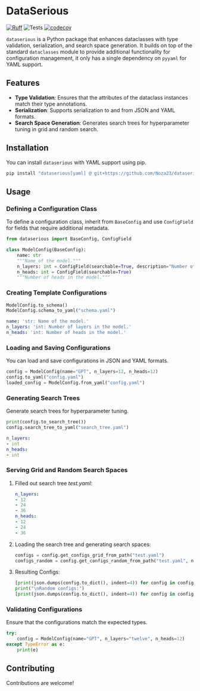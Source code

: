 # DataSerious
[![Ruff](https://img.shields.io/endpoint?url=https://raw.githubusercontent.com/astral-sh/ruff/main/assets/badge/v2.json)](https://github.com/astral-sh/ruff)
![Tests](https://github.com/Noza23/dataserious/actions/workflows/tests.yaml/badge.svg)
[![codecov](https://codecov.io/gh/Noza23/dataserious/graph/badge.svg?token=m9yHQyL0sQ)](https://codecov.io/gh/Noza23/dataserious)

`dataserious` is a Python package that enhances dataclasses with type validation, serialization, and search space generation. It builds on top of the standard `dataclasses` module to provide additional functionality for configuration management, it only has a single dependency on `pyyaml` for YAML support.

## Features

- **Type Validation**: Ensures that the attributes of the dataclass instances match their type annotations.
- **Serialization**: Supports serialization to and from JSON and YAML formats.
- **Search Space Generation**: Generates search trees for hyperparameter tuning in grid and random search.

## Installation

You can install `dataserious` with YAML support using pip.

```sh
pip install "dataserious[yaml] @ git+https://github.com/Noza23/dataserious.git"
```
## Usage

### Defining a Configuration Class

To define a configuration class, inherit from `BaseConfig` and use `ConfigField` for fields that require additional metadata.

```python
from dataserious import BaseConfig, ConfigField

class ModelConfig(BaseConfig):
    name: str
    """Name of the model."""
    n_layers: int = ConfigField(searchable=True, description="Number of layers in the model.")
    n_heads: int = ConfigField(searchable=True)
    """Number of heads in the model."""
```

### Creating Template Configurations
```python
ModelConfig.to_schema()
ModelConfig.schema_to_yaml("schema.yaml")
```
```yaml
name: 'str: Name of the model.'
n_layers: 'int: Number of layers in the model.'
n_heads: 'int: Number of heads in the model.'
```

### Loading and Saving Configurations

You can load and save configurations in JSON and YAML formats.

```python
config = ModelConfig(name="GPT", n_layers=12, n_heads=12)
config.to_yaml("config.yaml")
loaded_config = ModelConfig.from_yaml("config.yaml")
```

### Generating Search Trees

Generate search trees for hyperparameter tuning.

```python
print(config.to_search_tree())
config.search_tree_to_yaml("search_tree.yaml")
```

```yaml
n_layers:
- int
n_heads:
- int
```

### Serving Grid and Random Search Spaces

1. Filled out search tree *test.yaml*:
    ```yaml
    n_layers:
    - 12
    - 24
    - 36
    n_heads:
    - 12
    - 24
    - 36
    ```
2. Loading the search tree and generating search spaces:
    ```python
    configs = config.get_configs_grid_from_path("test.yaml")
    configs_random = config.get_configs_random_from_path("test.yaml", n=2, seed=42)
    ```

3. Resulting Configs:
    ```python
    [print(json.dumps(config.to_dict(), indent=4)) for config in configs]
    print("\nRandom configs:")
    [print(json.dumps(config.to_dict(), indent=4)) for config in configs_random]
    ```


### Validating Configurations

Ensure that the configurations match the expected types.

```python
try:
    config = ModelConfig(name="GPT", n_layers="twelve", n_heads=12)
except TypeError as e:
    print(e)
```

## Contributing

Contributions are welcome!
